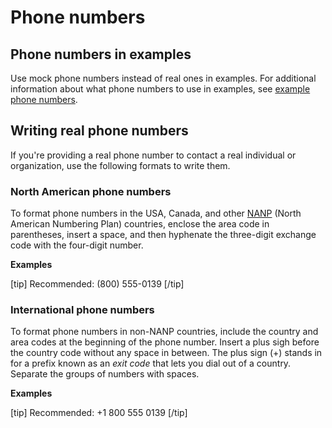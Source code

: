 # Phone numbers

## Phone numbers in examples

Use mock phone numbers instead of real ones in examples. For additional information about what phone numbers to use in examples, see [example phone numbers]().  

## Writing real phone numbers

If you're providing a real phone number to contact a real individual or organization, use the following formats to write them.

### North American phone numbers

To format phone numbers in the USA, Canada, and other [NANP](https://wikipedia.org/wiki/North_American_Numbering_Plan) (North American Numbering Plan) countries, enclose the area code in parentheses, insert a space, and then hyphenate the three-digit exchange code with the four-digit number.

**Examples**  

[tip] Recommended: (800) 555-0139 [/tip]  

### International phone numbers

To format phone numbers in non-NANP countries, include the country and area codes at the beginning of the phone number. Insert a plus sigh before the country code without any space in between. The plus sign (+) stands in for a prefix known as an *exit code* that lets you dial out of a country. Separate the groups of numbers with spaces.

**Examples**  

[tip] Recommended: +1 800 555 0139 [/tip]  
